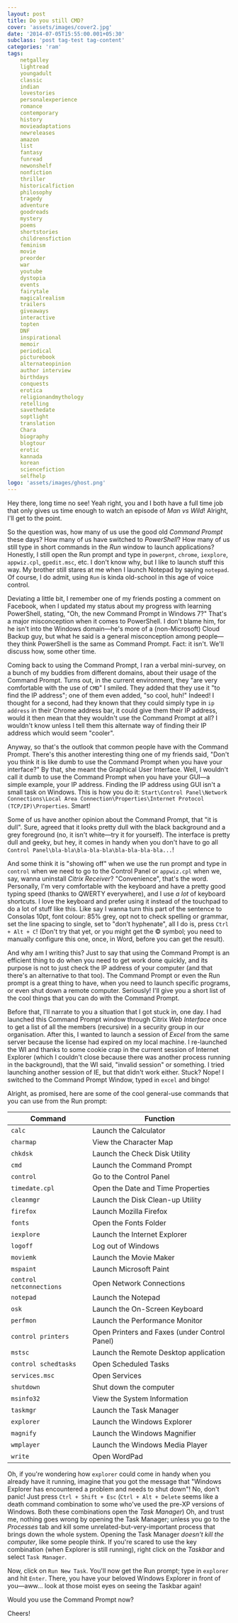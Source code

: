 ```yaml
---
layout: post
title: Do you still CMD?
cover: 'assets/images/cover2.jpg'
date: '2014-07-05T15:55:00.001+05:30'
subclass: 'post tag-test tag-content'
categories: 'ram'
tags:
    netgalley
    lightread
    youngadult
    classic
    indian
    lovestories
    personalexperience
    romance
    contemporary
    history
    movieadaptations
    newreleases
    amazon
    list
    fantasy
    funread
    newonshelf
    nonfiction
    thriller
    historicalfiction
    philosophy
    tragedy
    adventure
    goodreads
    mystery
    poems
    shortstories
    childrensfiction
    feminism
    movie
    preorder
    war
    youtube
    dystopia
    events
    fairytale
    magicalrealism
    trailers
    giveaways
    interactive
    topten
    DNF
    inspirational
    memoir
    periodical
    picturebook
    alternateopinion
    author interview
    birthdays
    conquests
    erotica
    religionandmythology
    retelling
    savethedate
    soptlight
    translation
    Chara
    biography
    blogtour
    erotic
    kannada
    korean
    sciencefiction
    selfhelp
logo: 'assets/images/ghost.png'
---
```


Hey there, long time no see! Yeah right, you and I both have a full time job that only gives us time enough to watch an episode of *Man vs Wild*! Alright, I'll get to the point.

So the question was, how many of us use the good old *Command Prompt* these days? How many of us have switched to _PowerShell_? How many of us still type in short commands in the _Run_ window to launch applications? Honestly, I still open the Run prompt and type in `powerpnt`, `chrome`, `iexplore`, `appwiz.cpl`, `gpedit.msc`, etc. I don't know why, but I like to launch stuff this way. My brother still stares at me when I launch Notepad by saying `notepad`. Of course, I do admit, using `Run` is kinda old-school in this age of voice control.

Deviating a little bit, I remember one of my friends posting a comment on Facebook, when I updated my status about my progress with learning PowerShell, stating, "Oh, the new Command Prompt in Windows 7?" That's a major misconception when it comes to PowerShell. I don't blame him, for he isn't into the Windows domain&mdash;he's more of a (non-Microsoft) Cloud Backup guy, but what he said is a general misconception among people&mdash;they think PowerShell is the same as Command Prompt. Fact: it isn't. We'll discuss how, some other time.

Coming back to using the Command Prompt, I ran a verbal mini-survey, on a bunch of my buddies from different domains, about their usage of the Command Prompt. Turns out, in the current environment, they "are very comfortable with the use of `CMD`" I smiled. They added that they use it "to find the IP address"; one of them even added, "so cool, huh!" Indeed! I thought for a second, had they known that they could simply type in `ip address` in their Chrome address bar, it could give them their IP address, would it then mean that they wouldn't use the Command Prompt at all? I wouldn't know unless I tell them this alternate way of finding their IP address which would seem "cooler".

Anyway, so that's the outlook that common people have with the Command Prompt. There's this another interesting thing one of my friends said, "Don't you think it is like dumb to use the Command Prompt when you have your interface?" By that, she meant the Graphical User Interface. Well, I wouldn't call it dumb to use the Command Prompt when you have your GUI&mdash;a simple example, your IP address. Finding the IP address using GUI isn't a small task on Windows. This is how you do it: `Start\Control Panel\Network Connections\Local Area Connection\Properties\Internet Protocol (TCP/IP)\Properties`. Smart!

Some of us have another opinion about the Command Prompt, that "it is dull". Sure, agreed that it looks pretty dull with the black background and a grey foreground (no, it isn't white&mdash;try it for yourself). The interface is pretty dull and geeky, but hey, it comes in handy when you don't have to go all `Control Panel\bla-bla\bla-bla-bla\bla-bla-bla-bla...`!

And some think it is "showing off" when we use the run prompt and type in `control` when we need to go to the Control Panel or `appwiz.cpl` when we, say, wanna uninstall _Citrix Receiver_? "Convenience", that's the word. Personally, I'm very comfortable with the keyboard and have a pretty good typing speed (thanks to QWERTY everywhere), and I use _a lot_ of keyboard shortcuts. I love the keyboard and prefer using it instead of the touchpad to do a lot of stuff like this. Like say I wanna turn this part of the sentence to Consolas 10pt, font colour: 85% grey, opt not to check spelling or grammar, set the line spacing to single, set to "don't hyphenate", all I do is, press `Ctrl + Alt + C`! (Don't try that yet, or you might get the © symbol; you need to manually configure this one, once, in Word, before you can get the result).

And why am I writing this? Just to say that using the Command Prompt is an efficient thing to do when you need to get work done quickly, and its purpose is not to just check the IP address of your computer (and that there's an alternative to that too). The Command Prompt or even the Run prompt is a great thing to have, when you need to launch specific programs, or even shut down a remote computer. Seriously! I'll give you a short list of the cool things that you can do with the Command Prompt.

Before that, I'll narrate to you a situation that I got stuck in, one day. I had launched this Command Prompt window through Citrix _Web&nbsp;Interface_ once to get a list of all the members (recursive) in a security group in our organisation. After this, I wanted to launch a session of _Excel_ from the same server because the license had expired on my local machine. I re-launched the WI and thanks to some cookie crap in the current session of Internet Explorer (which I couldn't close because there was another process running in the background), that the WI said, "invalid session" or something. I tried launching another session of IE, but that didn't work either. Stuck? Nope! I switched to the Command Prompt Window, typed in `excel` and bingo!

Alright, as promised, here are some of the cool general-use commands that you can use from the Run prompt:

| Command                   | Function                                      |
| ------------------------- | ----------------------------------------------|
| `calc`                    | Launch the Calculator                         |
| `charmap`                 | View the Character Map                        |
| `chkdsk`                  | Launch the Check Disk Utility                 |
| `cmd`                     | Launch the Command Prompt                     |
| `control`                 | Go to the Control Panel                       |
| `timedate.cpl`            | Open the Date and Time Properties             |
| `cleanmgr`                | Launch the Disk Clean-up Utility              |
| `firefox`                 | Launch Mozilla Firefox                        |
| `fonts`                   | Open the Fonts Folder                         |
| `iexplore`                | Launch the Internet Explorer                  |
| `logoff`                  | Log out of Windows                            |
| `moviemk`                 | Launch the Movie Maker                        |
| `mspaint`                 | Launch Microsoft Paint                        |
| `control netconnections`  | Open Network Connections                      |
| `notepad`                 | Launch the Notepad                            |
| `osk`                     | Launch the On-Screen Keyboard                 |
| `perfmon`                 | Launch the Performance Monitor                |
| `control printers`        | Open Printers and Faxes (under Control Panel) |
| `mstsc`                   | Launch the Remote Desktop application         |
| `control schedtasks`      | Open Scheduled Tasks                          |
| `services.msc`            | Open Services                                 |
| `shutdown`                | Shut down the computer                        |
| `msinfo32`                | View the System Information                   |
| `taskmgr`                 | Launch the Task Manager                       |
| `explorer`                | Launch the Windows Explorer                   |
| `magnify`                 | Launch the Windows Magnifier                  |
| `wmplayer`                | Launch the Windows Media Player               |
| `write`                   | Open WordPad                                  |

Oh, if you're wondering how `explorer` could come in handy when you already have it running, imagine that you got the message that "Windows Explorer has encountered a problem and needs to shut down"! No, don't panic! Just press `Ctrl + Shift + Esc` (`Ctrl + Alt + Delete` seems like a death command combination to some who've used the pre-XP versions of Windows. Both these combinations open the _Task Manager_) Oh, and trust me, nothing goes wrong by opening the Task Manager; unless you go to the _Processes_ tab and kill some unrelated-but-very-important process that brings down the whole system. Opening the Task Manager _doesn't kill the computer_, like some people think. If you're scared to use the key combination (when Explorer is still running), right click on the _Taskbar_ and select `Task Manager`.

Now, click on `Run New Task`. You'll now get the Run prompt; type in `explorer` and hit `Enter`. There, you have your beloved Windows Explorer in front of you&mdash;aww… look at those moist eyes on seeing the Taskbar again!

Would you use the Command Prompt now?

Cheers!
